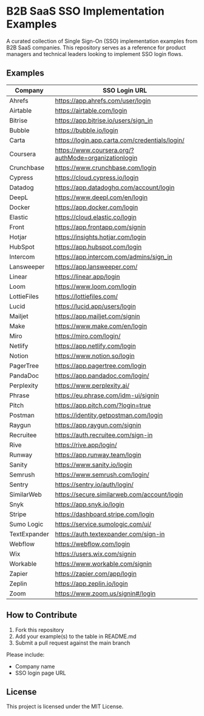 # B2B SaaS SSO Implementation Examples

A curated collection of Single Sign-On (SSO) implementation examples from B2B SaaS companies. This repository serves as a reference for product managers and technical leaders looking to implement SSO login flows.

## Examples

| Company | SSO Login URL |
|---------|---------------|
| Ahrefs | https://app.ahrefs.com/user/login |
| Airtable | https://airtable.com/login |
| Bitrise | https://app.bitrise.io/users/sign_in |
| Bubble | https://bubble.io/login |
| Carta | https://login.app.carta.com/credentials/login/ |
| Coursera | https://www.coursera.org/?authMode=organizationlogin |
| Crunchbase | https://www.crunchbase.com/login |
| Cypress | https://cloud.cypress.io/login |
| Datadog | https://app.datadoghq.com/account/login |
| DeepL | https://www.deepl.com/en/login |
| Docker | https://app.docker.com/login |
| Elastic | https://cloud.elastic.co/login |
| Front | https://app.frontapp.com/signin |
| Hotjar | https://insights.hotjar.com/login |
| HubSpot | https://app.hubspot.com/login |
| Intercom | https://app.intercom.com/admins/sign_in |
| Lansweeper | https://app.lansweeper.com/ |
| Linear | https://linear.app/login |
| Loom | https://www.loom.com/login |
| LottieFiles | https://lottiefiles.com/ |
| Lucid | https://lucid.app/users/login |
| Mailjet | https://app.mailjet.com/signin |
| Make | https://www.make.com/en/login |
| Miro | https://miro.com/login/ |
| Netlify | https://app.netlify.com/login |
| Notion | https://www.notion.so/login |
| PagerTree | https://app.pagertree.com/login |
| PandaDoc | https://app.pandadoc.com/login/ |
| Perplexity | https://www.perplexity.ai/ |
| Phrase | https://eu.phrase.com/idm-ui/signin |
| Pitch | https://app.pitch.com/?login=true |
| Postman | https://identity.getpostman.com/login |
| Raygun | https://app.raygun.com/signin |
| Recruitee | https://auth.recruitee.com/sign-in |
| Rive | https://rive.app/login/ |
| Runway | https://app.runway.team/login |
| Sanity | https://www.sanity.io/login |
| Semrush | https://www.semrush.com/login/ |
| Sentry | https://sentry.io/auth/login/ |
| SimilarWeb | https://secure.similarweb.com/account/login |
| Snyk | https://app.snyk.io/login |
| Stripe | https://dashboard.stripe.com/login |
| Sumo Logic | https://service.sumologic.com/ui/ |
| TextExpander | https://auth.textexpander.com/sign-in |
| Webflow | https://webflow.com/login |
| Wix | https://users.wix.com/signin |
| Workable | https://www.workable.com/signin |
| Zapier | https://zapier.com/app/login |
| Zeplin | https://app.zeplin.io/login |
| Zoom | https://www.zoom.us/signin#/login |

## How to Contribute

1. Fork this repository
2. Add your example(s) to the table in README.md
3. Submit a pull request against the main branch

Please include:
- Company name
- SSO login page URL

## License

This project is licensed under the MIT License.
